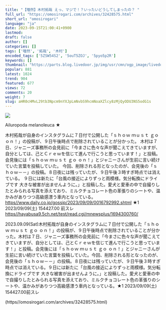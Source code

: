 ```yaml
---
title: "【唖然】木村拓哉 えっ、マジで！？いったいどうしてしまったの？ "
full_url: "https://omosirogari.com/archives/32428575.html"
short_url: "omosirogari"
language: "ja"
date: 2023-09-15T21:00:41+0900
lastmod: 
draft: false
author: []
categories: []
tags: ['唖然', '拓哉', '木村']
encoded_tags: ['5ZSW54S2', '5ouT5ZOJ', '5pyo5p2R']
keywords: []
thumbnail: "https://parts.blog.livedoor.jp/img/usr/cmn/ogp_image/livedoor.png"
popular: 881
latest: 1024
trend: 904
featured: 677
views: 72
comments: 20
weight: 7
slug: aHR0cHMvL29tb3Npcm9nYXJpLmNvbS9hcmNoaXZlcy8zMjQyODU3NS5odG1s
---
```


![](https://parts.blog.livedoor.jp/img/usr/cmn/ogp_image/livedoor.png)

<div><p>Ailuropoda melanoleuca ★ </p> 木村拓哉が自身のインスタグラムに７日付で公開した「ｓｈｏｗ ｍｕｓｔ ｇｏ ｏｎ！」の投稿が、９日午後時点で削除されていることが分かった。 木村は７日、ジャニーズ事務所の会見前に「今まさに色々な声が聞こえてきていますが、自分としては、己とＣｒｅｗを信じて進んで行こうと思っています！」と投稿。会見後には「ｓｈｏｗ ｍｕｓｔ ｇｏ ｏｎ！」とジャニーさんが生前に言い続けていた言葉を投稿していた。 今回、削除される形となったのが、会見後の「ｓｈｏｗ－－」の投稿。８日夜には残っていたが、９日午後３時すぎ時点では消えている。 ９日には新たに「台風の接近によりずっと雨模様。気分転換にドライブです 大きな被害が出ませんように。」と投稿した。愛犬と愛車の中で自撮りしたとみられる写真を添えており、ミルクチョコレート色の革張りのシートや、温かみがありつつ高級感漂う車内となっている。 <a target='_blank' href='https//www.daily.co.jp/gossip/2023/09/09/0016792992.shtml'>https//www.daily.co.jp/gossip/2023/09/09/0016792992.shtml</a> ★1 2023/09/09(土) 154427.00 前スレ <a target='_blank' href='https//hayabusa9.5ch.net/test/read.cgi/mnewsplus/1694300760/'>https//hayabusa9.5ch.net/test/read.cgi/mnewsplus/1694300760/</a><p>2023.09.09(Sat)木村拓哉が自身のインスタグラムに７日付で公開した「ｓｈｏｗ ｍｕｓｔ ｇｏ ｏｎ！」の投稿が、９日午後時点で削除されていることが分かった。木村は７日、ジャニーズ事務所の会見前に「今まさに色々な声が聞こえてきていますが、自分としては、己とＣｒｅｗを信じて進んで行こうと思っています！」と投稿。会見後には「ｓｈｏｗ ｍｕｓｔ ｇｏ ｏｎ！」とジャニーさんが生前に言い続けていた言葉を投稿していた。今回、削除される形となったのが、会見後の「ｓｈｏｗ－－」の投稿。８日夜には残っていたが、９日午後３時すぎ時点では消えている。９日には新たに「台風の接近によりずっと雨模様。気分転換にドライブです 大きな被害が出ませんように。」と投稿した。愛犬と愛車の中で自撮りしたとみられる写真を添えており、ミルクチョコレート色の革張りのシートや、温かみがありつつ高級感漂う車内となっている。★1 2023/09/09(土) 154427.00前スレ</p></div>

(https//omosirogari.com/archives/32428575.html)
